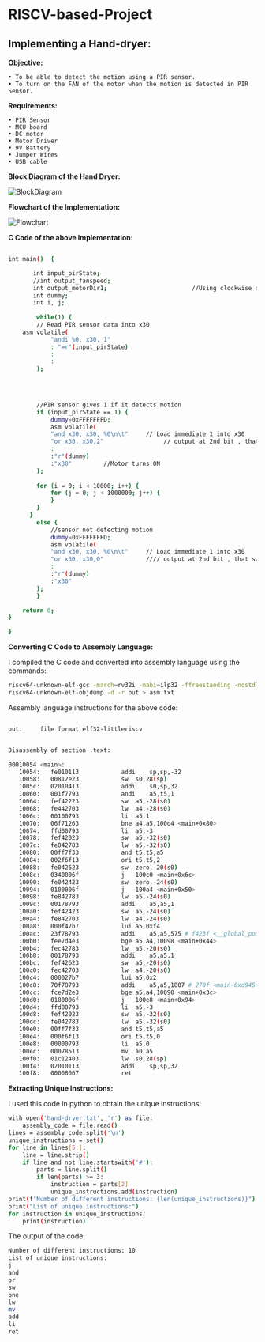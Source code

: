 # RISCV-based-Project

## Implementing a Hand-dryer:



**Objective:**

    • To be able to detect the motion using a PIR sensor.
    • To turn on the FAN of the motor when the motion is detected in PIR Sensor.

**Requirements:**

    • PIR Sensor
    • MCU board
    • DC motor
    • Motor Driver
    • 9V Battery
    • Jumper Wires
    • USB cable


**Block Diagram of the Hand Dryer:**



![BlockDiagram](https://github.com/malobimukherjee/RISCV-based-Project/assets/141206513/36ae2008-df72-4f5a-bcc2-68adc00aced0)

**Flowchart of the Implementation:**


![Flowchart](https://github.com/malobimukherjee/RISCV-based-Project/assets/141206513/2f3ee60b-aae7-4782-ba6a-a9d8d4b5728f)

**C Code of the above Implementation:**



```bash

int main()  {

       int input_pirState;
       //int output_fanspeed;
       int output_motorDir1;                        //Using clockwise direction only                       
       int dummy;
       int i, j;
    
        while(1) {
        // Read PIR sensor data into x30
	asm volatile(
            "andi %0, x30, 1"
            : "=r"(input_pirState)
            :
            :
        );

       
        

        //PIR sensor gives 1 if it detects motion
        if (input_pirState == 1) {
            dummy=0xFFFFFFFD;
            asm volatile(
            "and x30, x30, %0\n\t"     // Load immediate 1 into x30
            "or x30, x30,2"                 // output at 2nd bit , that switches on the motor
            :
            :"r"(dummy)
            :"x30"         //Motor turns ON
        );
        
        for (i = 0; i < 10000; i++) {
            for (j = 0; j < 1000000; j++) {
            }
        }
      }  
        else {
            //sensor not detecting motion
            dummy=0xFFFFFFFD;
            asm volatile(
            "and x30, x30, %0\n\t"     // Load immediate 1 into x30
            "or x30, x30,0"            //// output at 2nd bit , that switches off the motor
            :
            :"r"(dummy)
            :"x30"
        );
        }

    return 0;
}

}           

```


**Converting C Code to Assembly Language:**

I compiled the C code and converted into assembly language using the commands:

```bash
riscv64-unknown-elf-gcc -march=rv32i -mabi=ilp32 -ffreestanding -nostdlib -o ./out hand-dryer1.c 
riscv64-unknown-elf-objdump -d -r out > asm.txt
```

Assembly language instructions for the above code:

```bash

out:     file format elf32-littleriscv


Disassembly of section .text:

00010054 <main>:
   10054:	fe010113          	addi	sp,sp,-32
   10058:	00812e23          	sw	s0,28(sp)
   1005c:	02010413          	addi	s0,sp,32
   10060:	001f7793          	andi	a5,t5,1
   10064:	fef42223          	sw	a5,-28(s0)
   10068:	fe442703          	lw	a4,-28(s0)
   1006c:	00100793          	li	a5,1
   10070:	06f71263          	bne	a4,a5,100d4 <main+0x80>
   10074:	ffd00793          	li	a5,-3
   10078:	fef42023          	sw	a5,-32(s0)
   1007c:	fe042783          	lw	a5,-32(s0)
   10080:	00ff7f33          	and	t5,t5,a5
   10084:	002f6f13          	ori	t5,t5,2
   10088:	fe042623          	sw	zero,-20(s0)
   1008c:	0340006f          	j	100c0 <main+0x6c>
   10090:	fe042423          	sw	zero,-24(s0)
   10094:	0100006f          	j	100a4 <main+0x50>
   10098:	fe842783          	lw	a5,-24(s0)
   1009c:	00178793          	addi	a5,a5,1
   100a0:	fef42423          	sw	a5,-24(s0)
   100a4:	fe842703          	lw	a4,-24(s0)
   100a8:	000f47b7          	lui	a5,0xf4
   100ac:	23f78793          	addi	a5,a5,575 # f423f <__global_pointer$+0xe2943>
   100b0:	fee7d4e3          	bge	a5,a4,10098 <main+0x44>
   100b4:	fec42783          	lw	a5,-20(s0)
   100b8:	00178793          	addi	a5,a5,1
   100bc:	fef42623          	sw	a5,-20(s0)
   100c0:	fec42703          	lw	a4,-20(s0)
   100c4:	000027b7          	lui	a5,0x2
   100c8:	70f78793          	addi	a5,a5,1807 # 270f <main-0xd945>
   100cc:	fce7d2e3          	bge	a5,a4,10090 <main+0x3c>
   100d0:	0180006f          	j	100e8 <main+0x94>
   100d4:	ffd00793          	li	a5,-3
   100d8:	fef42023          	sw	a5,-32(s0)
   100dc:	fe042783          	lw	a5,-32(s0)
   100e0:	00ff7f33          	and	t5,t5,a5
   100e4:	000f6f13          	ori	t5,t5,0
   100e8:	00000793          	li	a5,0
   100ec:	00078513          	mv	a0,a5
   100f0:	01c12403          	lw	s0,28(sp)
   100f4:	02010113          	addi	sp,sp,32
   100f8:	00008067          	ret

```
**Extracting Unique Instructions:**

I used this code in python to obtain the unique instructions:

```bash
with open('hand-dryer.txt', 'r') as file:
    assembly_code = file.read()
lines = assembly_code.split('\n')
unique_instructions = set()
for line in lines[5:]:
    line = line.strip()
    if line and not line.startswith('#'):
        parts = line.split()
        if len(parts) >= 3:
            instruction = parts[2]
            unique_instructions.add(instruction)
print(f"Number of different instructions: {len(unique_instructions)}")
print("List of unique instructions:")
for instruction in unique_instructions:
    print(instruction)
```
The output of the code:

```bash
Number of different instructions: 10
List of unique instructions:
j
and
or
sw
bne
lw
mv
add
li
ret
```
